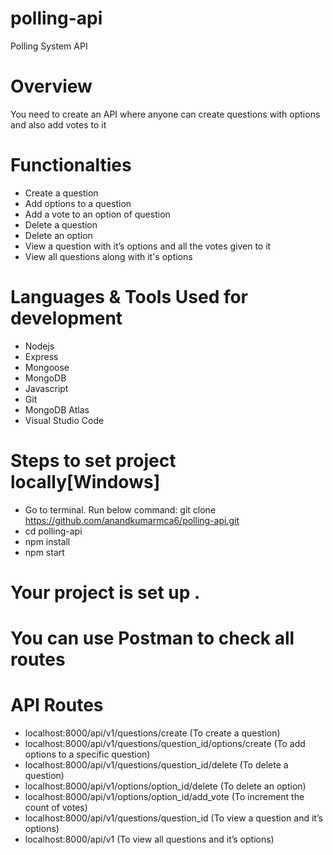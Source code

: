 # polling-api
Polling System API
# Overview
You need to create an API where anyone can create questions with options and also add votes to it
# Functionalties
-	Create a question
-	Add options to a question
-	Add a vote to an option of question
-	Delete a question 
-	Delete an option 
-	View a question with it’s options and all the votes given to it
-    View all questions along with it's options

# Languages & Tools Used for development
- Nodejs
- Express
- Mongoose
- MongoDB
- Javascript
- Git
- MongoDB Atlas
- Visual Studio Code

# Steps to set project locally[Windows]
- Go to terminal. Run below command:
     git clone https://github.com/anandkumarmca6/polling-api.git
-  cd polling-api
- npm install
- npm start
 # Your project is set up .
 # You can use Postman to check all routes
 # API Routes 
-	localhost:8000/api/v1/questions/create  (To create a question)
-	localhost:8000/api/v1/questions/question_id/options/create (To add options to a specific question)
-	localhost:8000/api/v1/questions/question_id/delete (To delete a question)
-	localhost:8000/api/v1/options/option_id/delete (To delete an option)
-	localhost:8000/api/v1/options/option_id/add_vote (To increment the count of votes)
-	localhost:8000/api/v1/questions/question_id (To view a question and it’s options)
-	localhost:8000/api/v1 (To view all questions and it’s options)

